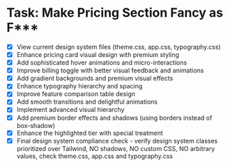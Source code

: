 # Task: Make Pricing Section Fancy as F***

- [x] View current design system files (theme.css, app.css, typography.css)
- [x] Enhance pricing card visual design with premium styling
- [x] Add sophisticated hover animations and micro-interactions
- [x] Improve billing toggle with better visual feedback and animations
- [x] Add gradient backgrounds and premium visual effects
- [x] Enhance typography hierarchy and spacing
- [x] Improve feature comparison table design
- [x] Add smooth transitions and delightful animations
- [x] Implement advanced visual hierarchy
- [x] Add premium border effects and shadows (using borders instead of box-shadow)
- [x] Enhance the highlighted tier with special treatment
- [x] Final design system compliance check - verify design system classes prioritized over Tailwind, NO shadows, NO custom CSS, NO arbitrary values, check theme.css, app.css and typography.css